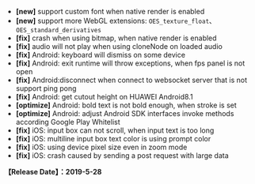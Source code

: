 - **[new]** support custom font when native render is enabled
- **[new]** support more WebGL extensions: `OES_texture_float`、`OES_standard_derivatives`
- **[fix]** crash when using bitmap, when native render is enabled
- **[fix]** audio will not play when using cloneNode on loaded audio
- **[fix]** Android: keyboard will dismiss on some device
- **[fix]** Android: exit runtime will throw exceptions, when fps panel is not open
- **[fix]** Android:disconnect when connect to websocket server that is not support ping pong
- **[fix]** Android: get cutout height on HUAWEI Android8.1
- **[optimize]** Android: bold text is not bold enough, when stroke is set
- **[optimize]** Android: adjust Android SDK interfaces invoke methods according Google Play Whitelist
- **[fix]** iOS: input box can not scroll, when input text is too long
- **[fix]** iOS: multiline input box text color is using prompt color
- **[fix]** iOS: using device pixel size even in zoom mode
- **[fix]** iOS: crash caused by sending a post request with large data

**【Release Date】：2019-5-28**
